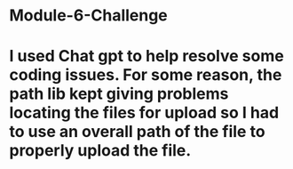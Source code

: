 # Module-6-Challenge
# I used Chat gpt to help resolve some coding issues. For some reason, the path lib kept giving problems locating the files for upload so I had to use an overall path of the file to properly upload the file.
# 
